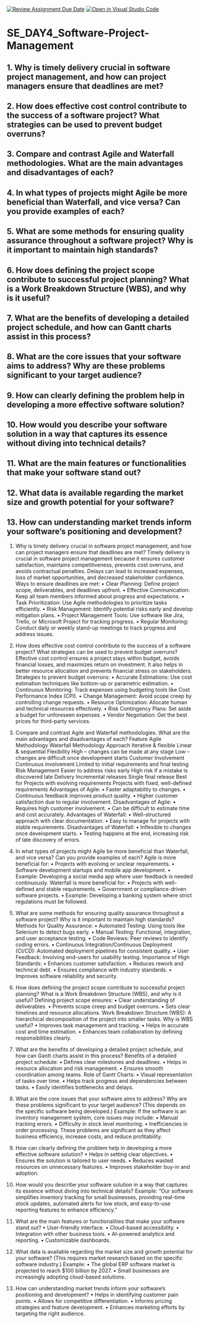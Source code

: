 [![Review Assignment Due Date](https://classroom.github.com/assets/deadline-readme-button-22041afd0340ce965d47ae6ef1cefeee28c7c493a6346c4f15d667ab976d596c.svg)](https://classroom.github.com/a/9pw6JKcu)
[![Open in Visual Studio Code](https://classroom.github.com/assets/open-in-vscode-2e0aaae1b6195c2367325f4f02e2d04e9abb55f0b24a779b69b11b9e10269abc.svg)](https://classroom.github.com/online_ide?assignment_repo_id=18446791&assignment_repo_type=AssignmentRepo)
# SE_DAY4_Software-Project-Management
## 1. Why is timely delivery crucial in software project management, and how can project managers ensure that deadlines are met?
## 2. How does effective cost control contribute to the success of a software project? What strategies can be used to prevent budget overruns?
## 3. Compare and contrast Agile and Waterfall methodologies. What are the main advantages and disadvantages of each?
## 4. In what types of projects might Agile be more beneficial than Waterfall, and vice versa? Can you provide examples of each?
## 5. What are some methods for ensuring quality assurance throughout a software project? Why is it important to maintain high standards?
## 6. How does defining the project scope contribute to successful project planning? What is a Work Breakdown Structure (WBS), and why is it useful?
## 7. What are the benefits of developing a detailed project schedule, and how can Gantt charts assist in this process?
## 8. What are the core issues that your software aims to address? Why are these problems significant to your target audience?
## 9. How can clearly defining the problem help in developing a more effective software solution?
## 10. How would you describe your software solution in a way that captures its essence without diving into technical details?
## 11. What are the main features or functionalities that make your software stand out?
## 12. What data is available regarding the market size and growth potential for your software?
## 13. How can understanding market trends inform your software’s positioning and development?

1. Why is timely delivery crucial in software project management, and how can project managers ensure that deadlines are met?
Timely delivery is crucial in software project management because it ensures customer satisfaction, maintains competitiveness, prevents cost overruns, and avoids contractual penalties. Delays can lead to increased expenses, loss of market opportunities, and decreased stakeholder confidence.
Ways to ensure deadlines are met:
•	Clear Planning: Define project scope, deliverables, and deadlines upfront.
•	Effective Communication: Keep all team members informed about progress and expectations.
•	Task Prioritization: Use Agile methodologies to prioritize tasks efficiently.
•	Risk Management: Identify potential risks early and develop mitigation plans.
•	Project Management Tools: Use software like Jira, Trello, or Microsoft Project for tracking progress.
•	Regular Monitoring: Conduct daily or weekly stand-up meetings to track progress and address issues.

2. How does effective cost control contribute to the success of a software project? What strategies can be used to prevent budget overruns?
Effective cost control ensures a project stays within budget, avoids financial losses, and maximizes return on investment. It also helps in better resource allocation and prevents financial stress on stakeholders.
Strategies to prevent budget overruns:
•	Accurate Estimations: Use cost estimation techniques like bottom-up or parametric estimation.
•	Continuous Monitoring: Track expenses using budgeting tools like Cost Performance Index (CPI).
•	Change Management: Avoid scope creep by controlling change requests.
•	Resource Optimization: Allocate human and technical resources effectively.
•	Risk Contingency Plans: Set aside a budget for unforeseen expenses.
•	Vendor Negotiation: Get the best prices for third-party services.

3. Compare and contrast Agile and Waterfall methodologies. What are the main advantages and disadvantages of each?
Feature	Agile Methodology	Waterfall Methodology
Approach	Iterative & flexible	Linear & sequential
Flexibility	High – changes can be made at any stage	Low – changes are difficult once development starts
Customer Involvement	Continuous involvement	Limited to initial requirements and final testing
Risk Management	Easier to address risks early	High risk if a mistake is discovered late
Delivery	Incremental releases	Single final release
Best for	Projects with evolving requirements	Projects with fixed, well-defined requirements
Advantages of Agile:
•	Faster adaptability to changes.
•	Continuous feedback improves product quality.
•	Higher customer satisfaction due to regular involvement.
Disadvantages of Agile:
•	Requires high customer involvement.
•	Can be difficult to estimate time and cost accurately.
Advantages of Waterfall:
•	Well-structured approach with clear documentation.
•	Easy to manage for projects with stable requirements.
Disadvantages of Waterfall:
•	Inflexible to changes once development starts.
•	Testing happens at the end, increasing risk of late discovery of errors.

4. In what types of projects might Agile be more beneficial than Waterfall, and vice versa? Can you provide examples of each?
Agile is more beneficial for:
•	Projects with evolving or unclear requirements.
•	Software development startups and mobile app development.
•	Example: Developing a social media app where user feedback is needed continuously.
Waterfall is more beneficial for:
•	Projects with well-defined and stable requirements.
•	Government or compliance-driven software projects.
•	Example: Developing a banking system where strict regulations must be followed.

5. What are some methods for ensuring quality assurance throughout a software project? Why is it important to maintain high standards?
Methods for Quality Assurance:
•	Automated Testing: Using tools like Selenium to detect bugs early.
•	Manual Testing: Functional, integration, and user acceptance testing.
•	Code Reviews: Peer reviews to identify coding errors.
•	Continuous Integration/Continuous Deployment (CI/CD): Automated deployment pipelines for consistent quality.
•	User Feedback: Involving end-users for usability testing.
Importance of High Standards:
•	Enhances customer satisfaction.
•	Reduces rework and technical debt.
•	Ensures compliance with industry standards.
•	Improves software reliability and security.

6. How does defining the project scope contribute to successful project planning? What is a Work Breakdown Structure (WBS), and why is it useful?
Defining project scope ensures:
•	Clear understanding of deliverables.
•	Prevents scope creep and budget overruns.
•	Sets clear timelines and resource allocations.
Work Breakdown Structure (WBS):
A hierarchical decomposition of the project into smaller tasks.
Why is WBS useful?
•	Improves task management and tracking.
•	Helps in accurate cost and time estimation.
•	Enhances team collaboration by defining responsibilities clearly.

7. What are the benefits of developing a detailed project schedule, and how can Gantt charts assist in this process?
Benefits of a detailed project schedule:
•	Defines clear milestones and deadlines.
•	Helps in resource allocation and risk management.
•	Ensures smooth coordination among teams.
Role of Gantt Charts:
•	Visual representation of tasks over time.
•	Helps track progress and dependencies between tasks.
•	Easily identifies bottlenecks and delays.

8. What are the core issues that your software aims to address? Why are these problems significant to your target audience?
(This depends on the specific software being developed.)
Example: If the software is an inventory management system, core issues may include:
•	Manual tracking errors.
•	Difficulty in stock level monitoring.
•	Inefficiencies in order processing.
These problems are significant as they affect business efficiency, increase costs, and reduce profitability.

9. How can clearly defining the problem help in developing a more effective software solution?
•	Helps in setting clear objectives.
•	Ensures the solution is tailored to user needs.
•	Reduces wasted resources on unnecessary features.
•	Improves stakeholder buy-in and adoption.

10. How would you describe your software solution in a way that captures its essence without diving into technical details?
Example:
“Our software simplifies inventory tracking for small businesses, providing real-time stock updates, automated alerts for low stock, and easy-to-use reporting features to enhance efficiency.”

11. What are the main features or functionalities that make your software stand out?
•	User-friendly interface.
•	Cloud-based accessibility.
•	Integration with other business tools.
•	AI-powered analytics and reporting.
•	Customizable dashboards.

12. What data is available regarding the market size and growth potential for your software?
(This requires market research based on the specific software industry.)
Example:
•	The global ERP software market is projected to reach $100 billion by 2027.
•	Small businesses are increasingly adopting cloud-based solutions.

13. How can understanding market trends inform your software’s positioning and development?
•	Helps in identifying customer pain points.
•	Allows for competitive differentiation.
•	Informs pricing strategies and feature development.
•	Enhances marketing efforts by targeting the right audience.

